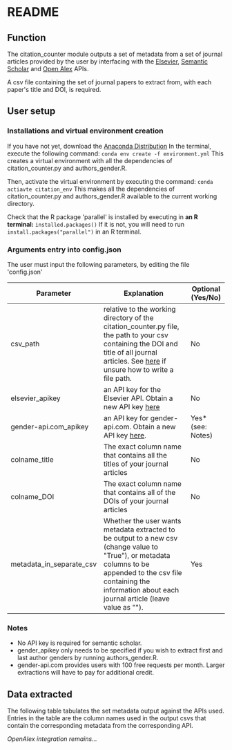 # README
## Function
The citation_counter module outputs a set of metadata from a set of journal articles provided by the user by interfacing with the [Elsevier](https://dev.elsevier.com), [Semantic Scholar](https://www.semanticscholar.org/product/api) and [Open Alex](https://docs.openalex.org/how-to-use-the-api/api-overview) APIs.

A csv file containing the set of journal papers to extract from, with each paper's title and DOI, is required.

## User setup
### Installations and virtual environment creation
If you have not yet, download the [Anaconda Distribution](https://www.anaconda.com/download) In the terminal, execute the following command:
 ```conda env create -f environment.yml``` 
This creates a virtual environment with all the dependencies of citation_counter.py and authors_gender.R.

Then, activate the virtual environment by executing the command:
```conda actiavte citation_env``` 
This makes all the dependencies of citation_counter.py and authors_gender.R available to the current working directory.

Check that the R package 'parallel' is installed by executing in **an R terminal:** 
```installed.packages()``` 
If it is not, you will need to run ```install.packages("parallel")``` in an R terminal.

### Arguments entry into config.json
The user must input the following parameters, by editing the file 'config.json'

| Parameter | Explanation | Optional (Yes/No) |
| --------- | ----------- | ----------------- |
| csv_path  | relative to the working directory of the citation_counter.py file, the path to your csv containing the DOI and title of all journal articles. See [here](https://www.codecademy.com/resources/docs/general/file-paths) if unsure how to write a file path. | No |
| elsevier_apikey   | an API key for the Elsevier API. Obtain a new API key [here](https://dev.elsevier.com) | No |
| gender-api.com_apikey | an API key for gender-api.com. Obtain a new API key [here](gender-api.com). | Yes* (see: Notes) |
| colname_title | The exact column name that contains all the titles of your journal articles | No |
| colname_DOI | The exact column name that contains all of the DOIs of your journal articles | No |
| metadata_in_separate_csv | Whether the user wants metadata extracted to be output to a new csv (change value to "True"), or metadata columns to be appended to the csv file containing the information about each journal article (leave value as ""). | Yes |

### Notes
* No API key is required for semantic scholar.
* gender_apikey only needs to be specified if you wish to extract first and last author genders by running authors_gender.R.
* gender-api.com provides users with 100 free requests per month. Larger extractions will have to pay for additional credit.

## Data extracted
The following table tabulates the set metadata output against the APIs used. Entries in the table are the column names used in the output csvs that contain the corresponding metadata from the corresponding API.

*OpenAlex integration remains...*
